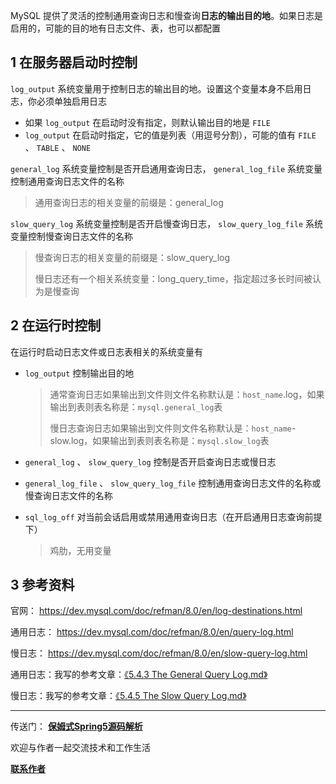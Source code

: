 MySQL 提供了灵活的控制通用查询日志和慢查询**日志的输出目的地**。如果日志是启用的，可能的目的地有日志文件、表，也可以都配置

## 1 在服务器启动时控制

`log_output` 系统变量用于控制日志的输出目的地。设置这个变量本身不启用日志，你必须单独启用日志

* 如果 `log_output` 在启动时没有指定，则默认输出目的地是 `FILE`
*  `log_output` 在启动时指定，它的值是列表（用逗号分割），可能的值有 `FILE` 、 `TABLE` 、 `NONE`

`general_log` 系统变量控制是否开启通用查询日志， `general_log_file` 系统变量控制通用查询日志文件的名称

> 通用查询日志的相关变量的前缀是：general_log

`slow_query_log` 系统变量控制是否开启慢查询日志， `slow_query_log_file` 系统变量控制慢查询日志文件的名称

> 慢查询日志的相关变量的前缀是：slow_query_log
>
> 慢日志还有一个相关系统变量：long_query_time，指定超过多长时间被认为是慢查询

## 2 在运行时控制

在运行时启动日志文件或日志表相关的系统变量有

* `log_output` 控制输出目的地

  > 通常查询日志如果输出到文件则文件名称默认是：`host_name`.log，如果输出到表则表名称是：`mysql.general_log`表
  >
  > 慢日志查询日志如果输出到文件则文件名称默认是：`host_name`-slow.log，如果输出到表则表名称是：`mysql.slow_log`表

* `general_log` 、 `slow_query_log` 控制是否开启查询日志或慢日志

* `general_log_file` 、 `slow_query_log_file` 控制通用查询日志文件的名称或慢查询日志文件的名称

* `sql_log_off` 对当前会话启用或禁用通用查询日志（在开启通用日志查询前提下）

  > 鸡肋，无用变量

## 3 参考资料

官网： <a href="https://dev.mysql.com/doc/refman/8.0/en/log-destinations.html">https://dev.mysql.com/doc/refman/8.0/en/log-destinations.html</a>

通用日志： <a href="https://dev.mysql.com/doc/refman/8.0/en/query-log.html">https://dev.mysql.com/doc/refman/8.0/en/query-log.html</a>

慢日志： <a href="https://dev.mysql.com/doc/refman/8.0/en/slow-query-log.html">https://dev.mysql.com/doc/refman/8.0/en/slow-query-log.html</a>

通用日志：我写的参考文章：<a href="https://gitee.com/firefish985/article-list/tree/1ba644cb3324d2434582a057c72c252f5652ebfc/%E6%95%B0%E6%8D%AE%E5%BA%93/MySQL/Chapter%205%20MySQL%20Server%20Administration/5.4%20MySQL%20Server%20Logs">《5.4.3 The General Query Log.md》</a>

慢日志：我写的参考文章：<a href="https://gitee.com/firefish985/article-list/tree/1ba644cb3324d2434582a057c72c252f5652ebfc/%E6%95%B0%E6%8D%AE%E5%BA%93/MySQL/Chapter%205%20MySQL%20Server%20Administration/5.4%20MySQL%20Server%20Logs">《5.4.5 The Slow Query Log.md》</a>

---

传送门： <a href="https://gitee.com/firefish985/spring-framework-deepanalysis/tree/5.1.x#项目介绍">**保姆式Spring5源码解析**</a>

欢迎与作者一起交流技术和工作生活

<a href="https://gitee.com/firefish985/spring-framework-deepanalysis/tree/5.1.x#联系作者">**联系作者**</a>
